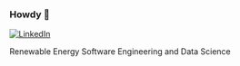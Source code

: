 ### Howdy 🤠
<a href="https://www.linkedin.com/in/friedmanjs/" target="_blank">![LinkedIn](https://img.shields.io/badge/LinkedIn-0077B5?style=for-the-badge&logo=linkedin&logoColor=white)</a>

Renewable Energy Software Engineering and Data Science

